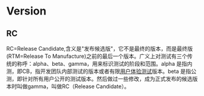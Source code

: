 # Version



## RC



RC=Release Candidate,含义是"发布候选版"，它不是最终的版本，而是最终版(RTM=Release To Manufacture)之前的最后一个版本。广义上对测试有三个传统的称呼：alpha、beta、gamma，用来标识测试的阶段和范围。alpha 是指内测，即CB，指开发团队内部测试的版本或者有限[用户体验测试](https://baike.baidu.com/item/用户体验测试/7878189)版本。beta 是指公测，即针对所有用户公开的测试版本。然后做过一些修改，成为正式发布的候选版本时叫做gamma，叫做RC（Release Candidate）。